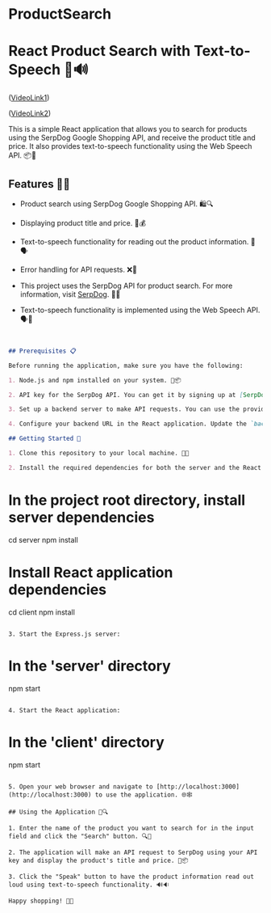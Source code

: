 # ProductSearch

# React Product Search with Text-to-Speech 🛒🔊
([VideoLink1](https://drive.google.com/file/d/1XM5x5qBAlBFwF-QRVpoaykdXHNrdfn9c/view?usp=sharing))

([VideoLink2](https://drive.google.com/file/d/1v0z5z3JU4lMbWgdsyR1eY2WHxJ8mc1Up/view?usp=sharing))

This is a simple React application that allows you to search for products using the SerpDog Google Shopping API,
 and receive the product title and price. It also provides text-to-speech functionality using the Web Speech API. 📦📢

## Features 🌟🔥

- Product search using SerpDog Google Shopping API. 🛍️🔍

- Displaying product title and price. 📜💰

- Text-to-speech functionality for reading out the product information. 📢🗣️

- Error handling for API requests. ❌🚫

- This project uses the SerpDog API for product search.
For more information, visit [SerpDog](https://serpdog.io/). 🙌💼

- Text-to-speech functionality is implemented using the Web Speech API. 🗣️🤖

```markdown


## Prerequisites 📋

Before running the application, make sure you have the following:

1. Node.js and npm installed on your system. 📏📦

2. API key for the SerpDog API. You can get it by signing up at [SerpDog](https://serpdog.io/). 🔑🔒

3. Set up a backend server to make API requests. You can use the provided Express.js server in the 'app.js' file. Don't forget to replace `process.env.API_KEY` with your SerpDog API key. 🌐🔌

4. Configure your backend URL in the React application. Update the `backendURL` in the 'Main.js' file to point to your backend server. 🚀🛠️

## Getting Started 🚀

1. Clone this repository to your local machine. 🧬👥

2. Install the required dependencies for both the server and the React application:

   ```
   # In the project root directory, install server dependencies
   cd server
   npm install

   # Install React application dependencies
   cd client
   npm install
   ```

3. Start the Express.js server:

   ```
   # In the 'server' directory
   npm start
   ```

4. Start the React application:

   ```
   # In the 'client' directory
   npm start
   ```

5. Open your web browser and navigate to [http://localhost:3000](http://localhost:3000) to use the application. 🌐🕸️

## Using the Application 📲🔍

1. Enter the name of the product you want to search for in the input field and click the "Search" button. 🔍🔎

2. The application will make an API request to SerpDog using your API key and display the product's title and price. 💼📦

3. Click the "Speak" button to have the product information read out loud using text-to-speech functionality. 🔊🔉

Happy shopping! 🛒🎉
```
